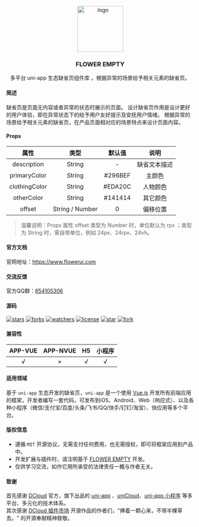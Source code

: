 <p align="center"><img alt="logo" src="https://www.flowerui.com/logo.png" width="123"></p>
<h3 align="center">FLOWER EMPTY</h3>
<p align="center">多平台 uni-app 生态缺省页组件库 ，根据异常的场景给予相关元素的缺省页。</p>

#### 简述
缺省页是页面无内容或者异常的状态时展示的页面。
设计缺省页作用是设计更好的用户体验，即在异常状态下的给予用户友好提示及安抚用户情绪。
根据异常的场景给予相关元素的缺省页，在产品页面相对应的场景特点来设计页面内容。
#### Props
| 属性			| 类型				| 默认值		| 说明			|
| :------:		| :------:			| :-------:	| :------:		|
| description	| String			| -			|  缺省文本描述	|
| primaryColor	| String			| #296BEF	|  主颜色		|
| clothingColor	| String			| #EDA20C	|  人物颜色		|
| otherColor	| String			| #141414	|  其它颜色		|
| offset		| String / Number	| 0			|  偏移位置		|

> 温馨说明：Props 属性 offset 类型为 Number 时，单位默认为 rpx ；类型为 String 时，需自带单位，例如 24px、24rpx、24vh。

#### 官方文档
官网地址：<a target="_blank" href="https://www.flowerui.com">https://www.flowerui.com</a>  
#### 交流反馈
官方QQ群：<a target="_blank" href="https://qm.qq.com/cgi-bin/qm/qr?k=_a2CXouL0H2OvaJ8vPalp3S6DABKIoCH&jump_from=webapi&authKey=riLWFXQamGAWrXQnBW0NCCFVeodvRvAEAooJNxuNybHBCOs9w0V9yR2F1NhVsZS/">654105306</a>  
#### 源码
[![stars](https://img.shields.io/github/stars/dengqichang/flower-library?style=social)](https://github.com/dengqichang/flower-library/tree/main/uni_modules/flower-empty)
[![forks](https://img.shields.io/github/forks/dengqichang/flower-library?style=social)](https://github.com/dengqichang/flower-library/tree/main/uni_modules/flower-empty)
[![watchers](https://img.shields.io/github/watchers/dengqichang/flower-library?style=social)](https://github.com/dengqichang/flower-library/tree/main/uni_modules/flower-empty)
[![license](https://img.shields.io/github/license/dengqichang/flower-library?style=social)](https://github.com/dengqichang/flower-library/tree/main/uni_modules/flower-empty)
[![star](https://gitee.com/dengqichang/flower-library/badge/star.svg?theme=white)](https://github.com/dengqichang/flower-library/tree/main/uni_modules/flower-empty)
[![fork](https://gitee.com/dengqichang/flower-library/badge/fork.svg?theme=white)](https://github.com/dengqichang/flower-library/tree/main/uni_modules/flower-empty)
#### 兼容性
| APP-VUE	| APP-NVUE	| H5		| 小程序		|
| :------:	| :------:	| :-------:	| :------:	|
| 	√		| ×			| √			|  √		|

#### 适用领域
基于 `uni-app` 生态开发的缺省页，`uni-app` 是一个使用 [Vue.js](https://vuejs.org/) 开发所有前端应用的框架，开发者编写一套代码，可发布到iOS、Android、Web（响应式）、以及各种小程序（微信/支付宝/百度/头条/飞书/QQ/快手/钉钉/淘宝）、快应用等多个平台。
#### 版权信息
- 遵循 `MIT` 开源协议，无需支付任何费用，也无需授权，即可将框架应用到产品中。
- 开发扩展与插件时，请注明基于 [FLOWER EMPTY](https://flowerui.com/) 开发。
- 仅供学习交流，如作它用所承受的法律责任一概与作者无关。

#### 致谢
首先感谢 [DCloud](https://www.dcloud.io/) 官方，旗下出品的 [uni-app](https://uniapp.dcloud.net.cn/) 、[uniCloud](https://uniapp.dcloud.net.cn/uniCloud/)、[uni-app 小程序](https://nativesupport.dcloud.net.cn/README) 等多平台、多元化的技术体系。  
其次感谢 [DCloud 插件市场](https://ext.dcloud.net.cn/) 开源作品的作者们，"捧着一颗心来，不带半棵草去。" 的开源奉献精神致敬。